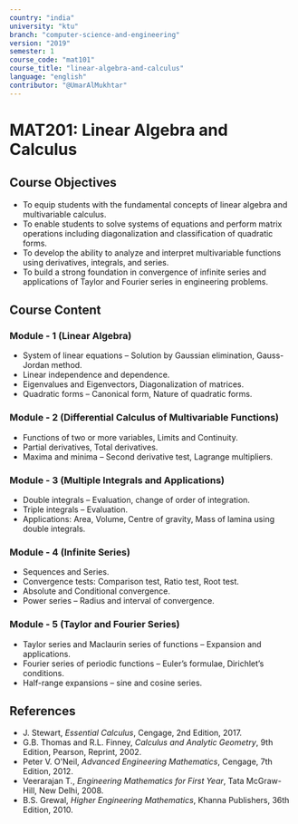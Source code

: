 ```yaml
---
country: "india"
university: "ktu"
branch: "computer-science-and-engineering"
version: "2019"
semester: 1
course_code: "mat101"
course_title: "linear-algebra-and-calculus"
language: "english"
contributor: "@UmarAlMukhtar"
---
```


# MAT201: Linear Algebra and Calculus

## Course Objectives
* To equip students with the fundamental concepts of linear algebra and multivariable calculus.
* To enable students to solve systems of equations and perform matrix operations including diagonalization and classification of quadratic forms.
* To develop the ability to analyze and interpret multivariable functions using derivatives, integrals, and series.
* To build a strong foundation in convergence of infinite series and applications of Taylor and Fourier series in engineering problems.

## Course Content

### Module - 1 (Linear Algebra)
* System of linear equations – Solution by Gaussian elimination, Gauss-Jordan method.
* Linear independence and dependence.
* Eigenvalues and Eigenvectors, Diagonalization of matrices.
* Quadratic forms – Canonical form, Nature of quadratic forms.

### Module - 2 (Differential Calculus of Multivariable Functions)
* Functions of two or more variables, Limits and Continuity.
* Partial derivatives, Total derivatives.
* Maxima and minima – Second derivative test, Lagrange multipliers.

### Module - 3 (Multiple Integrals and Applications)
* Double integrals – Evaluation, change of order of integration.
* Triple integrals – Evaluation.
* Applications: Area, Volume, Centre of gravity, Mass of lamina using double integrals.

### Module - 4 (Infinite Series)
* Sequences and Series.
* Convergence tests: Comparison test, Ratio test, Root test.
* Absolute and Conditional convergence.
* Power series – Radius and interval of convergence.

### Module - 5 (Taylor and Fourier Series)
* Taylor series and Maclaurin series of functions – Expansion and applications.
* Fourier series of periodic functions – Euler’s formulae, Dirichlet’s conditions.
* Half-range expansions – sine and cosine series.

## References
* J. Stewart, *Essential Calculus*, Cengage, 2nd Edition, 2017.  
* G.B. Thomas and R.L. Finney, *Calculus and Analytic Geometry*, 9th Edition, Pearson, Reprint, 2002.  
* Peter V. O'Neil, *Advanced Engineering Mathematics*, Cengage, 7th Edition, 2012.  
* Veerarajan T., *Engineering Mathematics for First Year*, Tata McGraw-Hill, New Delhi, 2008.  
* B.S. Grewal, *Higher Engineering Mathematics*, Khanna Publishers, 36th Edition, 2010.
